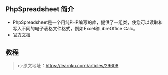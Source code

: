 ## PhpSpreadsheet 简介
- PhpSpreadsheet是一个用纯PHP编写的库，提供了一组类，使您可以读取和写入不同的电子表格文件格式，例如Excel和LibreOffice Calc。
- [官方文档](https://phpspreadsheet.readthedocs.io/en/latest/) 
## 教程
> 👉原文地址：https://learnku.com/articles/29608
